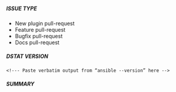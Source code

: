 ##### ISSUE TYPE
<!--- Please pick one and delete the rest: -->
 - New plugin pull-request
 - Feature pull-request
 - Bugfix pull-request
 - Docs pull-request

##### DSTAT VERSION
```
<!--- Paste verbatim output from “ansible --version” here -->
```

##### SUMMARY
<!--- Please describe the change and the reason for it -->

<!---
If you are fixing an existing issue, please include "Fixes #nnn" in your
commit message and your description; but you should still explain what
the change does.
-->
